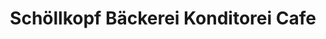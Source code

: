 ---
title: "Schöllkopf Bäckerei Konditorei Cafe"
url: /weinstadt/schoellkopf-baeckerei-konditorei-cafe-kalkofenstrasse/
shop: Bäckerei
---